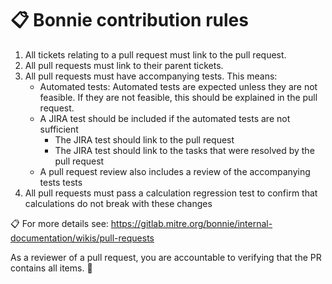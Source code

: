 # :clipboard: Bonnie contribution rules
1. All tickets relating to a pull request must link to the pull request.
2. All pull requests must link to their parent tickets.
3. All pull requests must have accompanying tests. This means:
    * Automated tests: Automated tests are expected unless they are not feasible. If they are not feasible, this should be explained in the pull request.
    * A JIRA test should be included if the automated tests are not sufficient
        - The JIRA test should link to the pull request
        - The JIRA test should link to the tasks that were resolved by the pull request
    * A pull request review also includes a review of the accompanying tests tests
4. All pull requests must pass a calculation regression test to confirm that calculations do not break with these changes

:clipboard: For more details see: https://gitlab.mitre.org/bonnie/internal-documentation/wikis/pull-requests

As a reviewer of a pull request, you are accountable to verifying that the PR contains all items. :punch:
